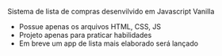 Sistema de lista de compras desenvilvido em Javascript Vanilla

- Possue apenas os arquivos HTML, CSS, JS
- Projeto apenas para praticar habilidades
- Em breve um app de lista mais elaborado será lançado